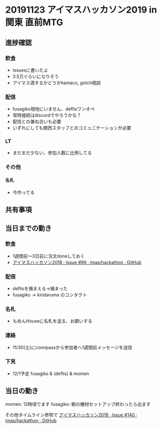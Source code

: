 # 20191123 アイマスハッカソン2019 in 関東 直前MTG
## 進捗確認
### 飲食
* Issuesに書いたよ
* 3.5万ぐらいになりそう
* アイマス酒するかどうかhamaco, gotch相談

### 配信
* fusagiko現地にいません、deflisワンオペ
* 常時接続はdiscordでやろうかな？
* 配信との兼ね合いも必要
* いずれにしても関西スタッフとのコミュニケーションが必要

### LT
* まだまだ少ない、参加人数に比例してる

### その他
#### 名札
* 今作ってる

## 共有事項
## 当日までの動き
### 飲食
* 1週間前〜3日前に注文doneしておく
* [アイマスハッカソン2018 · Issue #99 · imas/hackathon · GitHub](https://github.com/imas/hackathon/issues/99#issuecomment-441418404)
### 配信
* deflisを捕まえる->捕まった
* fusagiko -> kiridaruma のコンタクト
### 名札
* もめんHouseに名札を送る、お願いする
### 連絡
* 11/30(土)にconnpassから参加者へ1週間前メッセージを送信
### 下見
* 12/1予定 fusagiko & (deflis) & momen

## 当日の動き
momen: 12時頃でます
fusagiko:  朝の機材セットアップ終わったら出ます

その他タイムライン参照で
[アイマスハッカソン2019 · Issue #140 · imas/hackathon · GitHub](https://github.com/imas/hackathon/issues/140#issue-492167902)